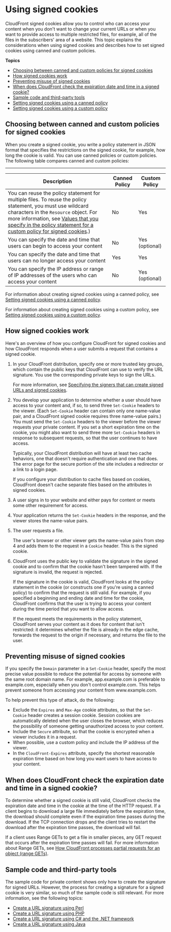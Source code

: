 # Using signed cookies<a name="private-content-signed-cookies"></a>

CloudFront signed cookies allow you to control who can access your content when you don't want to change your current URLs or when you want to provide access to multiple restricted files, for example, all of the files in the subscribers' area of a website\. This topic explains the considerations when using signed cookies and describes how to set signed cookies using canned and custom policies\.

**Topics**
+ [Choosing between canned and custom policies for signed cookies](#private-content-choosing-canned-custom-cookies)
+ [How signed cookies work](#private-content-how-signed-cookies-work)
+ [Preventing misuse of signed cookies](#private-content-signed-cookie-misuse)
+ [When does CloudFront check the expiration date and time in a signed cookie?](#private-content-check-expiration-cookie)
+ [Sample code and third\-party tools](#private-content-overview-sample-code-cookies)
+ [Setting signed cookies using a canned policy](private-content-setting-signed-cookie-canned-policy.md)
+ [Setting signed cookies using a custom policy](private-content-setting-signed-cookie-custom-policy.md)

## Choosing between canned and custom policies for signed cookies<a name="private-content-choosing-canned-custom-cookies"></a>

When you create a signed cookie, you write a policy statement in JSON format that specifies the restrictions on the signed cookie, for example, how long the cookie is valid\. You can use canned policies or custom policies\. The following table compares canned and custom policies:


****  

| Description | Canned Policy | Custom Policy | 
| --- | --- | --- | 
| You can reuse the policy statement for multiple files\. To reuse the policy statement, you must use wildcard characters in the `Resource` object\. For more information, see [Values that you specify in the policy statement for a custom policy for signed cookies](private-content-setting-signed-cookie-custom-policy.md#private-content-custom-policy-statement-cookies-values)\.\)  | No | Yes | 
| You can specify the date and time that users can begin to access your content | No | Yes \(optional\) | 
| You can specify the date and time that users can no longer access your content | Yes | Yes | 
| You can specify the IP address or range of IP addresses of the users who can access your content | No | Yes \(optional\) | 

For information about creating signed cookies using a canned policy, see [Setting signed cookies using a canned policy](private-content-setting-signed-cookie-canned-policy.md)\.

For information about creating signed cookies using a custom policy, see [Setting signed cookies using a custom policy](private-content-setting-signed-cookie-custom-policy.md)\.

## How signed cookies work<a name="private-content-how-signed-cookies-work"></a>

Here's an overview of how you configure CloudFront for signed cookies and how CloudFront responds when a user submits a request that contains a signed cookie\. 

1. In your CloudFront distribution, specify one or more trusted key groups, which contain the public keys that CloudFront can use to verify the URL signature\. You use the corresponding private keys to sign the URLs\.

   For more information, see [Specifying the signers that can create signed URLs and signed cookies](private-content-trusted-signers.md)\.

1. You develop your application to determine whether a user should have access to your content and, if so, to send three `Set-Cookie` headers to the viewer\. \(Each `Set-Cookie` header can contain only one name\-value pair, and a CloudFront signed cookie requires three name\-value pairs\.\) You must send the `Set-Cookie` headers to the viewer before the viewer requests your private content\. If you set a short expiration time on the cookie, you might also want to send three more `Set-Cookie` headers in response to subsequent requests, so that the user continues to have access\.

   Typically, your CloudFront distribution will have at least two cache behaviors, one that doesn't require authentication and one that does\. The error page for the secure portion of the site includes a redirector or a link to a login page\.

   If you configure your distribution to cache files based on cookies, CloudFront doesn't cache separate files based on the attributes in signed cookies\.

1. A user signs in to your website and either pays for content or meets some other requirement for access\.

1. Your application returns the `Set-Cookie` headers in the response, and the viewer stores the name\-value pairs\.

1. The user requests a file\.

   The user's browser or other viewer gets the name\-value pairs from step 4 and adds them to the request in a `Cookie` header\. This is the signed cookie\.

1. CloudFront uses the public key to validate the signature in the signed cookie and to confirm that the cookie hasn't been tampered with\. If the signature is invalid, the request is rejected\.

   If the signature in the cookie is valid, CloudFront looks at the policy statement in the cookie \(or constructs one if you're using a canned policy\) to confirm that the request is still valid\. For example, if you specified a beginning and ending date and time for the cookie, CloudFront confirms that the user is trying to access your content during the time period that you want to allow access\.

   If the request meets the requirements in the policy statement, CloudFront serves your content as it does for content that isn't restricted: it determines whether the file is already in the edge cache, forwards the request to the origin if necessary, and returns the file to the user\.

## Preventing misuse of signed cookies<a name="private-content-signed-cookie-misuse"></a>

If you specify the `Domain` parameter in a `Set-Cookie` header, specify the most precise value possible to reduce the potential for access by someone with the same root domain name\. For example, app\.example\.com is preferable to example\.com, especially when you don't control example\.com\. This helps prevent someone from accessing your content from www\.example\.com\.

To help prevent this type of attack, do the following:
+ Exclude the `Expires` and `Max-Age` cookie attributes, so that the `Set-Cookie` header creates a session cookie\. Session cookies are automatically deleted when the user closes the browser, which reduces the possibility of someone getting unauthorized access to your content\.
+ Include the `Secure` attribute, so that the cookie is encrypted when a viewer includes it in a request\.
+ When possible, use a custom policy and include the IP address of the viewer\.
+ In the `CloudFront-Expires` attribute, specify the shortest reasonable expiration time based on how long you want users to have access to your content\.

## When does CloudFront check the expiration date and time in a signed cookie?<a name="private-content-check-expiration-cookie"></a>

To determine whether a signed cookie is still valid, CloudFront checks the expiration date and time in the cookie at the time of the HTTP request\. If a client begins to download a large file immediately before the expiration time, the download should complete even if the expiration time passes during the download\. If the TCP connection drops and the client tries to restart the download after the expiration time passes, the download will fail\.

If a client uses Range GETs to get a file in smaller pieces, any GET request that occurs after the expiration time passes will fail\. For more information about Range GETs, see [How CloudFront processes partial requests for an object \(range GETs\)](RangeGETs.md)\.

## Sample code and third\-party tools<a name="private-content-overview-sample-code-cookies"></a>

The sample code for private content shows only how to create the signature for signed URLs\. However, the process for creating a signature for a signed cookie is very similar, so much of the sample code is still relevant\. For more information, see the following topics: 
+ [Create a URL signature using Perl](CreateURLPerl.md)
+ [Create a URL signature using PHP](CreateURL_PHP.md)
+ [Create a URL signature using C\# and the \.NET framework](CreateSignatureInCSharp.md)
+ [Create a URL signature using Java](CFPrivateDistJavaDevelopment.md)